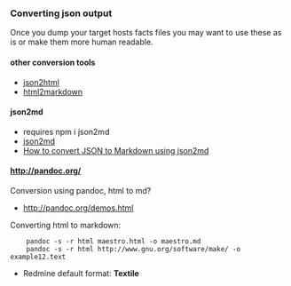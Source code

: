 ### Converting json output

Once you dump your target hosts facts files you may want to use these as is or make them more human readable.

#### other conversion tools

* [json2html](http://json2html.herokuapp.com/)
* [html2markdown](http://www.codefu.org/html2markdown/)

#### json2md

* requires npm i json2md
* [json2md](https://github.com/IonicaBizau/json2md)
* [How to convert JSON to Markdown using json2md](http://ionicabizau.net/blog/27-how-to-convert-json-to-markdown-using-json2md)

#### http://pandoc.org/

Conversion using pandoc, html to md?

* http://pandoc.org/demos.html

Converting html to markdown:

        pandoc -s -r html maestro.html -o maestro.md
        pandoc -s -r html http://www.gnu.org/software/make/ -o example12.text

* Redmine default format: **Textile**

